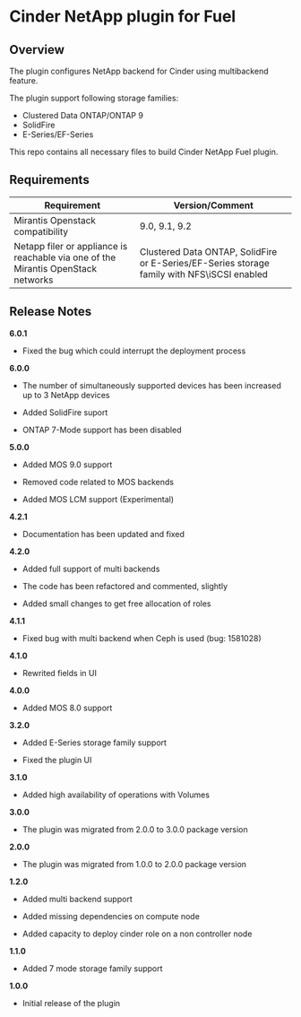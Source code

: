 Cinder NetApp plugin for Fuel
=============================

Overview
--------

The plugin configures NetApp backend for Cinder using multibackend feature.


The plugin support following storage families:
 - Clustered Data ONTAP/ONTAP 9
 - SolidFire
 - E-Series/EF-Series

This repo contains all necessary files to build Cinder NetApp Fuel plugin.


Requirements
------------

| Requirement                                                                              | Version/Comment                                                                             |
|------------------------------------------------------------------------------------------|---------------------------------------------------------------------------------------------|
| Mirantis Openstack compatibility                                                         | 9.0, 9.1, 9.2                                                                               |
| Netapp filer or appliance is reachable via one of the Mirantis OpenStack networks        | Clustered Data ONTAP, SolidFire or E-Series/EF-Series storage family with NFS\iSCSI enabled |


Release Notes
-------------

**6.0.1**

* Fixed the bug which could interrupt the deployment process

**6.0.0**

* The number of simultaneously supported devices has been increased up to 3 NetApp devices

* Added SolidFire suport

* ONTAP 7-Mode support has been disabled

**5.0.0**

* Added MOS 9.0 support

* Removed code related to MOS backends

* Added MOS LCM support (Experimental)

**4.2.1**

* Documentation has been updated and fixed

**4.2.0**

* Added full support of multi backends

* The code has been refactored and commented, slightly

* Added small changes to get free allocation of roles

**4.1.1**

* Fixed bug with multi backend when Ceph is used (bug: 1581028)

**4.1.0**

* Rewrited fields in UI

**4.0.0**

* Added MOS 8.0 support

**3.2.0**

* Added E-Series storage family support

* Fixed the plugin UI

**3.1.0**

* Added high availability of operations with Volumes

**3.0.0**

* The plugin was migrated from 2.0.0 to 3.0.0 package version

**2.0.0**

* The plugin was migrated from 1.0.0 to 2.0.0 package version

**1.2.0**

* Added multi backend support

* Added missing dependencies on compute node

* Added capacity to deploy cinder role on a non controller node

**1.1.0**

* Added 7 mode storage family support

**1.0.0**

* Initial release of the plugin

